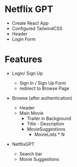# Netflix GPT 

- Create React App
- Configured TailwindCSS
- Header
- Login Form

# Features 
- Login/ Sign Up 
    - Sign In / Sign Up Form
    - redirect to Browse Page
- Browse (after authentication)
    - Header
    - Main Movie
        - Trailer in Background
        - Title - Description
        - MovieSuggestions
            - MovieLists * N

- NetflixGPT
    - Search bar
    - Movie Suggestions